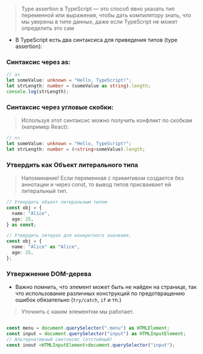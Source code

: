 

> Type assertion в TypeScript — это способ явно указать тип переменной или выражения, чтобы дать компилятору знать, что мы уверены в типе данных, даже если TypeScript не может определить это сам

- В TypeScript есть два синтаксиса для приведения типов (type assertion):

### Синтаксис через as:

```ts
// as
let someValue: unknown = "Hello, TypeScript!";
let strLength: number = (someValue as string).length;
console.log(strLength);
```

### Синтаксис через угловые скобки:

> Используя этот синтаксис можно получить конфликт по скобкам (например React):

```ts
// <>
let someValue: unknown = "Hello, TypeScript!";
let strLength: number = (<string>someValue).length;
```

### Утвердить как Объект литерального типа

> Напоминание! Если переменная с примитивом создается без аннотации и через const, то вывод типов присваивает ей литеральный тип.

```ts
// Утвердить объект литеральным типом
const obj = {
  name: "Alice",
  age: 25,
} as const;

// Утвердить литерал для конкретного значения.
const obj = {
  name: "Alice" as "Alice",
  age: 25,
};
```

### Утвержнение DOM-дерева

- Важно помнить, что элемент может быть не найден на странице, так что использование различных конструкций
  по предотвращению ошибок обязательно (`try/catch`, `if` и тп.)

> Уточнить с каким элементом мы работает.

```ts

const menu = document.querySelector(".menu") as HTMLElement;
const input = document.querySelector("input") as HTMLInputElement;
// Альтернативный синтаксис (отстойный)
const inout <HTMLInputElement>document.querySelector("input");

```
